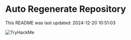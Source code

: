 # Auto Regenerate Repository

This README was last updated: 2024-12-20 10:51:03

 ![TryHackMe](https://tryhackme.com/badge/533634)
